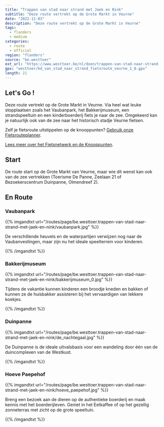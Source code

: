```yaml
---
title: "Trappen van stad naar strand met Jaek en Nink"
subtitle: "Deze route vertrekt op de Grote Markt in Veurne"
date: "2022-11-03"
description: "Deze route vertrekt op de Grote Markt in Veurne" 
tags:
  - flanders
  - medium
categories: 
  - route
  - official
region: "flanders"
source: "be.westtoer"
ext_url: "https://www.westtoer.be/nl/doen/trappen-van-stad-naar-strand-met-jaek-en-nink"
gpx: "westtoer/kd_van_stad_naar_strand_fietsroute_veurne_1_0.gpx"
length: 21
---
```


## Let's Go !

Deze route vertrekt op de Grote Markt in Veurne. Via heel wat leuke stopplaatsen zoals het Vaubanpark, het Bakkerijmuseum, een strandspeeltuin en een kinderboerderij fiets je naar de zee. Omgekeerd kan je natuurlijk ook van de zee naar het historisch stadje Veurne fietsen.

Zelf je fietsroute uitstippelen op de knooppunten? [Gebruik onze Fietsrouteplanner](http://www.westtoer.be/nl/fietsrouteplanner).

[Lees meer over het Fietsnetwerk en de Knooppunten](http://www.westtoer.be/nl/inspiratie/fietsnetwerk).

## Start 

De route start op de Grote Markt van Veurne, maar wie dit wenst kan ook van de zee vertrekken (Toerisme De Panne, Zeelaan 21 of Bezoekerscentrum Duinpanne, Olmendreef 2). 

## En Route

### Vaubanpark

{{% imgandtxt url="/routes/page/be.westtoer.trappen-van-stad-naar-strand-met-jaek-en-nink/vaubanpark.jpg" %}}

De verschillende heuvels en de waterpartijen verwijzen nog naar de Vaubanvestingen, maar zijn nu het ideale speelterrein voor kinderen.

{{% /imgandtxt %}}

### Bakkerijmuseum

{{% imgandtxt url="/routes/page/be.westtoer.trappen-van-stad-naar-strand-met-jaek-en-nink/bakkerijmuseum_0.jpg" %}}

Tijdens de vakantie kunnen kinderen een broodje kneden en bakken of kunnen ze de huisbakker assisteren bij het vervaardigen van lekkere koekjes.

{{% /imgandtxt %}}

### Duinpanne

{{% imgandtxt url="/routes/page/be.westtoer.trappen-van-stad-naar-strand-met-jaek-en-nink/de_nachtegaal.jpg" %}}

De Duinpanne is de ideale uitvalsbasis voor een wandeling door één van de duincomplexen van de Westkust.

{{% /imgandtxt %}}

### Hoeve Paepehof

{{% imgandtxt url="/routes/page/be.westtoer.trappen-van-stad-naar-strand-met-jaek-en-nink/hoeve_paepehof.jpg" %}}

Breng een bezoek aan de dieren op de authentieke boerderij en maak kennis met het boerderijleven. Geniet in het Eetkaffee of op het gezellig zonneterras met zicht op de grote speeltuin. 

{{% /imgandtxt %}}
